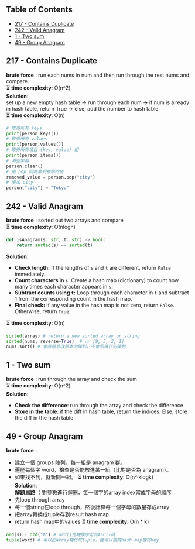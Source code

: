 ## Table of Contents

- [217 - Contains Duplicate](#217---contains-duplicate)
- [242 - Valid Anagram](#242---valid-anagram)
- [1 - Two sum](#1---two-sum)
- [49 - Group Anagram](#49---group-anagram)

## 217 - Contains Duplicate
**brute force** : run each nums in num and then run through the rest nums and compare </br>
⏳ **time complexity**: O(n^2) </br>
**Solution**: </br> 
set up a new empty hash table -> run through each num -> if num is already in hash table, return True -> else, add the number to hash table</br>
⏳ **time complexity**: O(n)

```python
# 取得所有 keys
print(person.keys())
# 取得所有 values
print(person.values())
# 取得所有項目 (key, value) 組
print(person.items())
# 清空字典
person.clear()
# 用 pop 同時拿到被刪的值
removed_value = person.pop("city")
# 增加 city
person["city"] = "Tokyo"
```

## 242 - Valid Anagram
**brute force** : sorted out two arrays and compare </br>
⏳ **time complexity**: O(nlogn) </br>
```python
def isAnagram(s: str, t: str) -> bool:
    return sorted(s) == sorted(t)
```
**Solution**: </br> 
- **Check length:** If the lengths of `s` and `t` are different, return `False` immediately.
- **Count characters in `s`:** Create a hash map (dictionary) to count how many times each character appears in `s`.
- **Subtract counts using `t`:** Loop through each character in `t` and subtract 1 from the corresponding count in the hash map.
- **Final check:** If any value in the hash map is not zero, return `False`. Otherwise, return `True`.
  
⏳ **time complexity**: O(n)

```python
sorted(array) # return a new sorted array or string
sorted(nums, reverse=True)  # 👉 [9, 5, 2, 1]
nums.sort() # 會直接修改原本的陣列，不會回傳任何陣列
```
## 1 - Two sum
**brute force** : run through the array and check the sum </br>
⏳ **time complexity**: O(n^2) </br>
**Solution**: </br> 
- **Check the difference**: run through the array and check the difference
- **Store in the table**: if the diff in hash table, return the indices. Else, store the diff in the hash table

## 49 - Group Anagram
**brute force** :
- 建立一個 groups 陣列，每一組是 anagram 群。
- 遍歷每個字 word，檢查是否能放進某一組（比對是否為 anagram）。
- 如果找不到，就新開一組。
⏳ **time complexity**: O(n²·klogk) </br>
**Solution**: </br> 
**解題思路** ：對參數進行迴圈，每一個字的array index當成字母的順序
- 先loop through array
- 每一個string在loop through，然後計算每一個字母的數量存成array
- 把array轉換成tuple存到result hash map
- return hash map中的values
⏳ **time complexity**: O(n * k) </br>
```python
ord(s) - ord("a") # ord()是轉換字母到ASCII碼
tuple(word) # 可以把array轉化成tuple，就可以當成hash map裡的key
```
